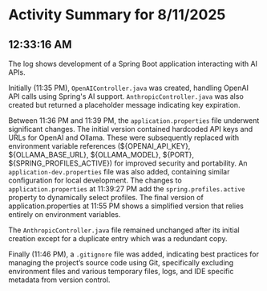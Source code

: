 # Activity Summary for 8/11/2025

## 12:33:16 AM
The log shows development of a Spring Boot application interacting with AI APIs.

Initially (11:35 PM), `OpenAIController.java` was created, handling OpenAI API calls using Spring's AI support.  `AnthropicController.java` was also created but returned a placeholder message indicating key expiration.

Between 11:36 PM and 11:39 PM, the `application.properties` file underwent significant changes.  The initial version contained hardcoded API keys and URLs for OpenAI and Ollama.  These were subsequently replaced with environment variable references (${OPENAI_API_KEY}, ${OLLAMA_BASE_URL}, ${OLLAMA_MODEL}, ${PORT}, ${SPRING_PROFILES_ACTIVE}) for improved security and portability. An `application-dev.properties` file was also added, containing similar configuration for local development.  The changes to `application.properties` at 11:39:27 PM add the `spring.profiles.active` property to dynamically select profiles.  The final version of application.properties at 11:55 PM shows a simplified version that relies entirely on environment variables.


The `AnthropicController.java` file remained unchanged after its initial creation except for a duplicate entry which was a redundant copy.

Finally (11:46 PM), a `.gitignore` file was added, indicating best practices for managing the project’s source code using Git, specifically excluding environment files and various temporary files, logs, and IDE specific metadata from version control.
